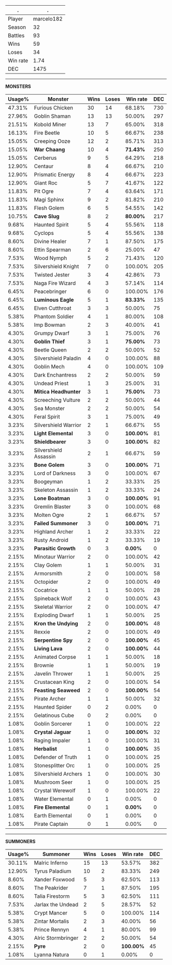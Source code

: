 .|.
|-|-
Player|marcelo182
Season|32
Battles|93
Wins|59
Loses|34
Win rate|1.74
DEC|1475

---
**MONSTERS**

Usage%|Monster|Wins|Loses|Win rate|DEC|
-|-|-|-|-|-|
47.31%|Furious Chicken|30|14|68.18%|730|
27.96%|Goblin Shaman|13|13|50.00%|297|
21.51%|Kobold Miner|13|7|65.00%|318|
16.13%|Fire Beetle|10|5|66.67%|238|
15.05%|Creeping Ooze|12|2|85.71%|313|
15.05%|**War Chaang**|10|4|**71.43%**|250|
15.05%|Cerberus|9|5|64.29%|218|
12.90%|Centaur|8|4|66.67%|210|
12.90%|Prismatic Energy|8|4|66.67%|223|
12.90%|Giant Roc|5|7|41.67%|122|
11.83%|Pit Ogre|7|4|63.64%|171|
11.83%|Magi Sphinx|9|2|81.82%|210|
11.83%|Flesh Golem|6|5|54.55%|142|
10.75%|**Cave Slug**|8|2|**80.00%**|217|
9.68%|Haunted Spirit|5|4|55.56%|118|
9.68%|Cyclops|5|4|55.56%|138|
8.60%|Divine Healer|7|1|87.50%|175|
8.60%|Ettin Spearman|2|6|25.00%|47|
7.53%|Wood Nymph|5|2|71.43%|120|
7.53%|Silvershield Knight|7|0|100.00%|205|
7.53%|Twisted Jester|3|4|42.86%|73|
7.53%|Naga Fire Wizard|4|3|57.14%|114|
6.45%|Peacebringer|6|0|100.00%|176|
6.45%|**Luminous Eagle**|5|1|**83.33%**|135|
6.45%|Elven Cutthroat|3|3|50.00%|75|
5.38%|Phantom Soldier|4|1|80.00%|108|
5.38%|Imp Bowman|2|3|40.00%|41|
4.30%|Grumpy Dwarf|3|1|75.00%|76|
4.30%|**Goblin Thief**|3|1|**75.00%**|73|
4.30%|Beetle Queen|2|2|50.00%|52|
4.30%|Silvershield Paladin|4|0|100.00%|88|
4.30%|Goblin Mech|4|0|100.00%|109|
4.30%|Dark Enchantress|2|2|50.00%|59|
4.30%|Undead Priest|1|3|25.00%|31|
4.30%|**Mitica Headhunter**|3|1|**75.00%**|73|
4.30%|Screeching Vulture|2|2|50.00%|44|
4.30%|Sea Monster|2|2|50.00%|54|
4.30%|Feral Spirit|3|1|75.00%|49|
3.23%|Silvershield Warrior|2|1|66.67%|55|
3.23%|**Light Elemental**|3|0|**100.00%**|81|
3.23%|**Shieldbearer**|3|0|**100.00%**|82|
3.23%|Silvershield Assassin|2|1|66.67%|59|
3.23%|**Bone Golem**|3|0|**100.00%**|71|
3.23%|Lord of Darkness|3|0|100.00%|67|
3.23%|Boogeyman|1|2|33.33%|25|
3.23%|Skeleton Assassin|1|2|33.33%|24|
3.23%|**Lone Boatman**|3|0|**100.00%**|91|
3.23%|Gremlin Blaster|3|0|100.00%|68|
3.23%|Molten Ogre|2|1|66.67%|57|
3.23%|**Failed Summoner**|3|0|**100.00%**|71|
3.23%|Highland Archer|1|2|33.33%|22|
3.23%|Rusty Android|1|2|33.33%|19|
3.23%|**Parasitic Growth**|0|3|**0.00%**|0|
2.15%|Minotaur Warrior|2|0|100.00%|42|
2.15%|Clay Golem|1|1|50.00%|31|
2.15%|Armorsmith|2|0|100.00%|58|
2.15%|Octopider|2|0|100.00%|49|
2.15%|Cocatrice|1|1|50.00%|28|
2.15%|Spineback Wolf|2|0|100.00%|43|
2.15%|Skeletal Warrior|2|0|100.00%|47|
2.15%|Exploding Dwarf|1|1|50.00%|25|
2.15%|**Kron the Undying**|2|0|**100.00%**|48|
2.15%|Rexxie|2|0|100.00%|49|
2.15%|**Serpentine Spy**|2|0|**100.00%**|45|
2.15%|**Living Lava**|2|0|**100.00%**|44|
2.15%|Animated Corpse|1|1|50.00%|18|
2.15%|Brownie|1|1|50.00%|19|
2.15%|Javelin Thrower|1|1|50.00%|25|
2.15%|Crustacean King|2|0|100.00%|54|
2.15%|**Feasting Seaweed**|2|0|**100.00%**|54|
2.15%|Pirate Archer|1|1|50.00%|32|
2.15%|Haunted Spider|0|2|0.00%|0|
2.15%|Gelatinous Cube|0|2|0.00%|0|
1.08%|Goblin Sorcerer|1|0|100.00%|22|
1.08%|**Crystal Jaguar**|1|0|**100.00%**|32|
1.08%|Raging Impaler|1|0|100.00%|31|
1.08%|**Herbalist**|1|0|**100.00%**|35|
1.08%|Defender of Truth|1|0|100.00%|25|
1.08%|Stonesplitter Orc|1|0|100.00%|25|
1.08%|Silvershield Archers|1|0|100.00%|30|
1.08%|Mushroom Seer|1|0|100.00%|25|
1.08%|Crystal Werewolf|1|0|100.00%|22|
1.08%|Water Elemental|0|1|0.00%|0|
1.08%|**Fire Elemental**|0|1|**0.00%**|0|
1.08%|Earth Elemental|0|1|0.00%|0|
1.08%|Pirate Captain|0|1|0.00%|0|

---
**SUMMONERS**

Usage%|Summoner|Wins|Loses|Win rate|DEC|
-|-|-|-|-|-|
30.11%|Malric Inferno|15|13|53.57%|382|
12.90%|Tyrus Paladium|10|2|83.33%|249|
8.60%|Xander Foxwood|5|3|62.50%|113|
8.60%|The Peakrider|7|1|87.50%|195|
8.60%|Talia Firestorm|5|3|62.50%|111|
7.53%|Jarlax the Undead|2|5|28.57%|52|
5.38%|Crypt Mancer|5|0|100.00%|114|
5.38%|Zintar Mortalis|2|3|40.00%|56|
5.38%|Prince Rennyn|4|1|80.00%|99|
4.30%|Alric Stormbringer|2|2|50.00%|54|
2.15%|**Pyre**|2|0|**100.00%**|45|
1.08%|Lyanna Natura|0|1|0.00%|0|
